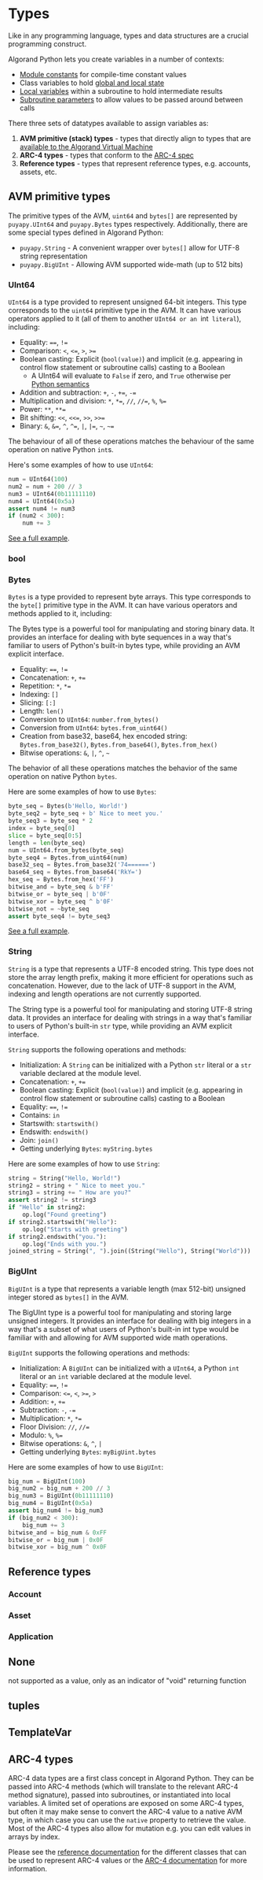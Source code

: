 # Types

Like in any programming language, types and data structures are a crucial programming construct.

Algorand Python lets you create variables in a number of contexts:

-   [Module constants](./lg-modules.md#module-constants) for compile-time constant values
-   Class variables to hold [global and local state](./lg-state.md)
-   [Local variables](#module-constants-and-local-variables) within a subroutine to hold intermediate results
-   [Subroutine parameters](./lg-structure.md#subroutines) to allow values to be passed around between calls

There three sets of datatypes available to assign variables as:

1. **AVM primitive (stack) types** - types that directly align to types that are [available to the Algorand Virtual Machine](https://developer.algorand.org/docs/get-details/dapps/avm/teal/specification/#stack-types)
2. **ARC-4 types** - types that conform to the [ARC-4 spec](https://github.com/algorandfoundation/ARCs/blob/main/ARCs/arc-0004.md)
3. **Reference types** - types that represent reference types, e.g. accounts, assets, etc.

## AVM primitive types

The primitive types of the AVM, `uint64` and `bytes[]` are represented by `puyapy.UInt64` and
`puyapy.Bytes` types respectively. Additionally, there are some special types defined in Algorand Python:

-   `puyapy.String` - A convenient wrapper over `bytes[]` allow for UTF-8 string representation
-   `puyapy.BigUInt` - Allowing AVM supported wide-math (up to 512 bits)

### UInt64

`UInt64` is a type provided to represent unsigned 64-bit integers. This type corresponds to the `uint64` primitive type in the AVM. It can have various operators applied to it (all of them to another `UInt64 or an `int` literal`), including:

-   Equality: `==`, `!=`
-   Comparison: `<`, `<=`, `>`, `>=`
-   Boolean casting: Explicit (`bool(value)`) and implicit (e.g. appearing in control flow statement or subroutine calls) casting to a Boolean
    -   A UInt64 will evaluate to `False` if zero, and `True` otherwise per [Python semantics](https://docs.python.org/3/reference/datamodel.html#emulating-numeric-types)
-   Addition and subtraction: `+`, `-`, `+=`, `-=`
-   Multiplication and division: `*`, `*=`, `//`, `//=`, `%`, `%=`
-   Power: `**`, `**=`
-   Bit shifting: `<<`, `<<=`, `>>`, `>>=`
-   Binary: `&`, `&=`, `^`, `^=`, `|`, `|=`, `~`, `~=`

The behaviour of all of these operations matches the behaviour of the same operation on native Python `int`s.

Here's some examples of how to use `UInt64`:

```python
num = UInt64(100)
num2 = num + 200 // 3
num3 = UInt64(0b11111110)
num4 = UInt64(0x5a)
assert num4 != num3
if (num2 < 300):
    num += 3
```

[See a full example](https://github.com/algorandfoundation/puya/blob/main/test_cases/stubs/uint64.py).

### bool

### Bytes

`Bytes` is a type provided to represent byte arrays. This type corresponds to the `byte[]` primitive type in the AVM. It can have various operators and methods applied to it, including:

The Bytes type is a powerful tool for manipulating and storing binary data. It provides an interface for dealing with byte sequences in a way that's familiar to users of Python's built-in bytes type, while providing an AVM explicit interface.

-   Equality: `==`, `!=`
-   Concatenation: `+`, `+=`
-   Repetition: `*`, `*=`
-   Indexing: `[]`
-   Slicing: `[:]`
-   Length: `len()`
-   Conversion to `UInt64`: `number.from_bytes()`
-   Conversion from `UInt64`: `bytes.from_uint64()`
-   Creation from base32, base64, hex encoded string: `Bytes.from_base32()`, `Bytes.from_base64()`, `Bytes.from_hex()`
-   Bitwise operations: `&`, `|`, `^`, `~`

The behavior of all these operations matches the behavior of the same operation on native Python `bytes`.

Here are some examples of how to use `Bytes`:

```python
byte_seq = Bytes(b'Hello, World!')
byte_seq2 = byte_seq + b' Nice to meet you.'
byte_seq3 = byte_seq * 2
index = byte_seq[0]
slice = byte_seq[0:5]
length = len(byte_seq)
num = UInt64.from_bytes(byte_seq)
byte_seq4 = Bytes.from_uint64(num)
base32_seq = Bytes.from_base32('74======')
base64_seq = Bytes.from_base64('RkY=')
hex_seq = Bytes.from_hex('FF')
bitwise_and = byte_seq & b'FF'
bitwise_or = byte_seq | b'0F'
bitwise_xor = byte_seq ^ b'0F'
bitwise_not = ~byte_seq
assert byte_seq4 != byte_seq3
```

[See a full example](https://github.com/algorandfoundation/puya/blob/main/test_cases/stubs/bytes.py).

### String

`String` is a type that represents a UTF-8 encoded string. This type does not store the array length prefix, making it more efficient for operations such as concatenation. However, due to the lack of UTF-8 support in the AVM, indexing and length operations are not currently supported.

The String type is a powerful tool for manipulating and storing UTF-8 string data. It provides an interface for dealing with strings in a way that's familiar to users of Python's built-in `str` type, while providing an AVM explicit interface.

`String` supports the following operations and methods:

-   Initialization: A `String` can be initialized with a Python `str` literal or a `str` variable declared at the module level.
-   Concatenation: `+`, `+=`
-   Boolean casting: Explicit (`bool(value)`) and implicit (e.g. appearing in control flow statement or subroutine calls) casting to a Boolean
-   Equality: `==`, `!=`
-   Contains: `in`
-   Startswith: `startswith()`
-   Endswith: `endswith()`
-   Join: `join()`
-   Getting underlying `Bytes`: `myString.bytes`

Here are some examples of how to use `String`:

```python
string = String("Hello, World!")
string2 = string + " Nice to meet you."
string3 = string += " How are you?"
assert string2 != string3
if "Hello" in string2:
    op.log("Found greeting")
if string2.startswith("Hello"):
    op.log("Starts with greeting")
if string2.endswith("you."):
    op.log("Ends with you.")
joined_string = String(", ").join((String("Hello"), String("World")))
```

### BigUInt

`BigUInt` is a type that represents a variable length (max 512-bit) unsigned integer stored as `bytes[]` in the AVM.

The BigUInt type is a powerful tool for manipulating and storing large unsigned integers. It provides an interface for dealing with big integers in a way that's a subset of what users of Python's built-in int type would be familiar with and allowing for AVM supported wide math operations.

`BigUInt` supports the following operations and methods:

-   Initialization: A `BigUInt` can be initialized with a `UInt64`, a Python `int` literal or an `int` variable declared at the module level.
-   Equality: `==`, `!=`
-   Comparison: `<=`, `<`, `>=`, `>`
-   Addition: `+`, `+=`
-   Subtraction: `-`, `-=`
-   Multiplication: `*`, `*=`
-   Floor Division: `//`, `//=`
-   Modulo: `%`, `%=`
-   Bitwise operations: `&`, `^`, `|`
-   Getting underlying `Bytes`: `myBigUint.bytes`

Here are some examples of how to use `BigUInt`:

```python
big_num = BigUInt(100)
big_num2 = big_num + 200 // 3
big_num3 = BigUInt(0b11111110)
big_num4 = BigUInt(0x5a)
assert big_num4 != big_num3
if (big_num2 < 300):
    big_num += 3
bitwise_and = big_num & 0xFF
bitwise_or = big_num | 0x0F
bitwise_xor = big_num ^ 0x0F
```
## Reference types

### Account

### Asset

### Application

## None
not supported as a value, only as an indicator of "void" returning function

## tuples

## TemplateVar

## ARC-4 types

ARC-4 data types are a first class concept in Algorand Python. They can be passed into ARC-4 methods (which will translate to the relevant ARC-4 method signature), passed into subroutines, or instantiated into local variables. A limited set of operations are exposed on some ARC-4 types, but often it may make sense to convert the ARC-4 value to a native AVM type, in which case you can use the `native` property to retrieve the value. Most of the ARC-4 types also allow for mutation e.g. you can edit values in arrays by index.

Please see the [reference documentation](./api-puyapy.arc4.md) for the different classes that can be used to represent ARC-4 values or the [ARC-4 documentation](./lg-arc4.md) for more information.
